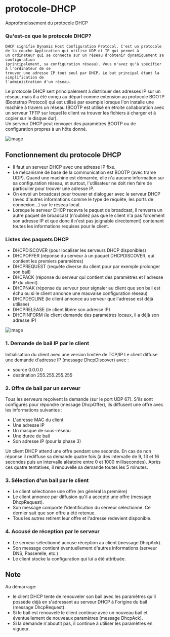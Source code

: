 # protocole-DHCP
Approfondissement du protocole DHCP

### Qu'est-ce que le protocole DHCP?
```
DHCP signifie Dynamic Host Configuration Protocol. C'est un protocole de la couche Application qui utilise UDP et IP qui permet à
un ordinateur qui se connecte sur un réseau d'obtenir dynamiquement sa configuration
(principalement, sa configuration réseau). Vous n'avez qu'à spécifier à l'ordinateur de se
trouver une adresse IP tout seul par DHCP. Le but principal étant la simplification de
l'administration d'un réseau.
```

Le protocole DHCP sert principalement à distribuer des adresses IP sur un réseau, mais il a été conçu au départ comme extension au protocole BOOTP (Bootstrap Protocol) qui est utilisé par exemple lorsque l'on installe une machine à travers un réseau (BOOTP est utilisé en étroite collaboration avec un serveur TFTP sur lequel le client va trouver les fichiers à charger et à copier sur le disque dur).<br>
Un serveur DHCP peut renvoyer des paramètres BOOTP ou de configuration propres à un hôte donné.

![image](https://user-images.githubusercontent.com/83721477/167026043-ccf9a24a-a6a0-4f8f-95df-550eb6223760.png)


## Fonctionnement du protocole DHCP

* Il faut un serveur DHCP avec une adresse IP fixe.
* Le mécanisme de base de la communication est BOOTP (avec trame UDP). Quand une machine est démarrée, elle n'a aucune information sur sa configuration réseau, et surtout, l'utilisateur ne doit rien faire de particulier pour trouver une adresse IP. 
* On envoi un broadcast pour trouver et dialoguer avec le serveur DHCP (avec d'autres informations comme le type de requête, les ports de connexion...) sur le réseau local.
* Lorsque le serveur DHCP recevra le paquet de broadcast, il renverra un autre paquet de broadcast (n'oubliez pas que le client n'a pas forcement son adresse IP et que donc il n'est pas joignable directement) contenant toutes les informations requises pour le client.

### Listes des paquets DHCP
* DHCPDISCOVER (pour localiser les serveurs DHCP disponibles)
* DHCPOFFER (réponse du serveur à un paquet DHCPDISCOVER, qui contient les premiers paramètres)
* DHCPREQUEST (requête diverse du client pour par exemple prolonger son bail)
* DHCPACK (réponse du serveur qui contient des paramètres et l'adresse IP du client)
* DHCPNAK (réponse du serveur pour signaler au client que son bail est échu ou si le client annonce une mauvaise configuration réseau)
* DHCPDECLINE (le client annonce au serveur que l'adresse est déjà utilisée)
* DHCPRELEASE (le client libère son adresse IP)
* DHCPINFORM (le client demande des paramètres locaux, il a déjà son adresse IP)

![image](https://user-images.githubusercontent.com/83721477/167024987-fadbca7e-179a-46f2-abe4-9881ca21ea44.png)

### 1. Demande de bail IP par le client
Initialisation du client avec une version limitée de TCP/IP
Le client diffuse  une demande d'adresse IP (message DhcpDiscover) avec :
* source 0.0.0.0
* destination 255.255.255.255

### 2. Offre de bail par un serveur
Tous les serveurs reçoivent la demande (sur le port UDP 67). S'ils sont configurés pour répondre (message DhcpOffer), ils diffusent une offre avec les informations suivantes :
* L'adresse MAC du client
* Une adresse IP
* Un masque de sous-réseau
* Une durée de bail
* Son adresse IP (pour la phase 3)

Un client DHCP attend une offre pendant une seconde. En cas de non réponse il rediffuse sa demande quatre fois (à des intervalle de 9, 13 et 16 secondes puis un intervalle aléatoire entre 0 et 1000 millisecondes). Après ces quatre tentatives, il renouvelle sa demande toutes les 5 minutes.

### 3. Sélection d'un bail par le client
* Le client sélectionne une offre (en général la première)
* Le client annonce par diffusion qu'il a accepté une offre (message DhcpRequest).
* Son message comporte l'identification du serveur sélectionné. Ce dernier sait que son offre a été retenue.
* Tous les autres retirent leur offre et l'adresse redevient disponible.

### 4. Accusé de réception par le serveur
* Le serveur sélectionné accuse réception au client (message DhcpAck).
* Son message contient éventuellement d'autres informations (serveur DNS, Passerelle, etc.)
* Le client stocke la configuration qui lui a été attribuée.

## Note
Au démarrage:
* le client DHCP tente de renouveler son bail avec les paramètres qu'il possède déjà en s'adressant au serveur DHCP à l'origine du bail (message DhcpRequest).
* Si le bail est renouvelé le client continue avec un nouveau bail et éventuellement de nouveaux paramètres (message DhcpAck).
* Si la demande n'aboutit pas, il continue à utiliser les paramètres en vigueur.
